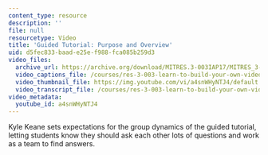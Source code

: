 ```yaml
---
content_type: resource
description: ''
file: null
resourcetype: Video
title: 'Guided Tutorial: Purpose and Overview'
uid: d5fec833-baad-e25e-f988-fca085b259d3
video_files:
  archive_url: https://archive.org/download/MITRES.3-003IAP17/MITRES_3-003IAP17_Class_Activities_05_300k.mp4
  video_captions_file: /courses/res-3-003-learn-to-build-your-own-videogame-with-the-unity-game-engine-and-microsoft-kinect-january-iap-2017/8a5d7e2effea5a9698f431b8ca631ff1_a4snWHyNTJ4.vtt
  video_thumbnail_file: https://img.youtube.com/vi/a4snWHyNTJ4/default.jpg
  video_transcript_file: /courses/res-3-003-learn-to-build-your-own-videogame-with-the-unity-game-engine-and-microsoft-kinect-january-iap-2017/8d2715d2e616474fdfa8337e3535504a_a4snWHyNTJ4.pdf
video_metadata:
  youtube_id: a4snWHyNTJ4
---
```


Kyle Keane sets expectations for the group dynamics of the guided tutorial, letting students know they should ask each other lots of questions and work as a team to find answers.